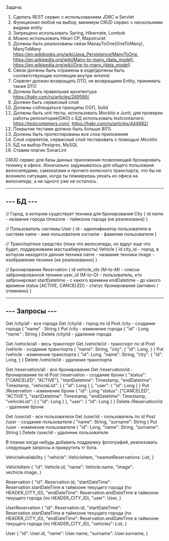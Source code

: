 Задача:

1) Сделать REST сервис с использованием JDBC и Servlet
2) Функционал любой на выбор, минимум CRUD сервис с несколькими видами entity
3) Запрещено использовать Spring, Hibernate, Lombok
4) Можно использовать Hikari CP, Mapstruckt
5) Должны быть реализованы связи ManayToOne(OneToMany),
   ManyToMany https://en.wikibooks.org/wiki/Java_Persistence/ManyToOne, https://en.wikipedia.org/wiki/Many-to-many_(data_model), https://en.wikipedia.org/wiki/One-to-many_(data_model)
6) Связи должны быть отражены в коде(должны быть соответствующие коллекции внутри энтити)
7) Сервлет должен возвращать DTO, не возвращаем Entity, принимать также DTO
8) Должна быть правильная архитектура https://habr.com/ru/articles/269589/
9) Должен быть сервисный слой
10) Должны соблюдаться принципы ООП, Solid
11) Должны быть unit тесты, использовать Mockito и Junit, для проверки работы репозитория(DAO) с БД использовать
    testcontainers: https://testcontainers.com/, https://habr.com/ru/articles/444982/
12) Покрытие тестами должно быть больше 80%
13) Должны быть протестированы все слои приложения
14) Слой сервлетов, сервисный слой тестировать с помощью Mockito
15) БД на выбор Pestgres, MySQL
16) Ставим плагин SonarLint


CRUD сервис для базы данных приложения позволяющей бронировать технику в офисе. Изначально задумывалось
для общего пользованя велосипедами, самокатами и прочего колесного транспорта, что бы не возникло ситуации, 
когда ты планируешь уехать из офиса на велосипеде, а ни одного уже не осталось.

----------
--- БД ---
----------

// Город, в котором существует техника для бронирования
City {
    id
    name - название города
    timezone - таймзона города (не реализована)
}

// Пользователь системы
User {
    id - идентификатор пользователя в системе
    name - имя пользователя
    surname - фамилия пользователя
}

// Транспортное средство (пока что велосипеды, но вдруг еще что будет, поддерживаем мастшабируемость)
Vehicle {
    id
    city_id - город, в котором находится данная техника
    name - название техники
    image - изображение техники (не реализованно)
}

// Бронирование
Reservation {
    id
    vehicle_ids (M-to-M) - список забронированной техники
    user_id (M-to-O) - пользователь, кто забронировал
    startDatetime - с какого времени
    endDatetime - до какого времени
    status [ACTIVE, CANCELED] - статус бронирования (активно / отменено)
}


---------------
--- Запросы ---
---------------

Get /city/all - все города
Get /city/id - город по id
Post /city - создание города
{
    "name" : String
}
Put /city - изменение города
{
    "id" : Long
    "name" : String
}
Delete /city/id - удаление города 


Get /vehicle/all - весь транспорт
Get /vehicle/id - транспорт по id
Post /vehicle - создание транспорта
{
    "name": String,
    "city": {
        "id": Long,
    }
}
Put /vehicle - изменение транспорта
{
    "id": Long,
    "name": String,
    "city": {
        "id": Long,
    }
}
Delete /vehicle/id - удаление транспорта

Get /reservation/all - все бронирования
Get /reservation/id - бронирование по id
Post /reservation - создание брони
{
    "status": ["CANCELED", "ACTIVE"],
    "startDatetime": Timestamp,
    "endDatetime": Timestamp,
    "vehicleList": [
        {
            "id": Long
        }
    ],
    "user": {
        "id": Long
    }
}
Put /Reservation - изменение брони
{
    "id": Long
    "status": ["CANCELED", "ACTIVE"],
    "startDatetime": Timestamp,
    "endDatetime": Timestamp,
    "vehicleList": [
        {
        "id": Long
        }
    ],
    "user": {
        "id": Long
    }
}
Delete /Reservation/id - удаление брони

Get /user/all - все пользователи
Get /user/id - пользователь по id
Post /user - создание пользователя
{
    "name": String,
    "surname": String
}
Put /user - изменение пользователя
{
    "id": Long,
    "name": String,
    "surname": String
}
Delete /user/id - удаление пользователя


В планах когда нибудь добавить поддержку фотографий, реализовать следующие запросы и прикрутить тг бота.

VehicleAvailability {
"vehicle": VehicleItem,
"nearestReservations: List<Reservation>,
}

VehicleItem {
"id": Vehicle.id,
"name": Vehicle.name,
"image": vechicle.image,
}

Reservation {
"id": Reservation.id,
"startDateTime": Reservation.startDateTime в таймзоне текущего города (по HEADER_CITY_ID),
"endDateTime": Reservation.endDateTime в таймзоне текущего города (по HEADER_CITY_ID),
"user": User,
}

UserReservation {
"id": Reservation.id,
"startDateTime": Reservation.startDateTime в таймзоне текущего города (по HEADER_CITY_ID),
"endDateTime": Reservation.endDateTime в таймзоне текущего города (по HEADER_CITY_ID),
"vehicles": List<VehicleItem>,
}

User {
"id": User.id,
"name": User.name,
"surname": User.surname,
}

